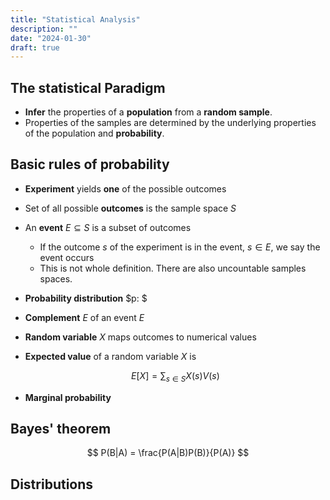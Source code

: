 ```yaml
---
title: "Statistical Analysis"
description: ""
date: "2024-01-30"
draft: true
---
```


## The statistical Paradigm

- **Infer** the properties of a **population** from a **random sample**.
- Properties of the samples are determined by the underlying properties of the population and **probability**.

## Basic rules of probability

- **Experiment** yields **one** of the possible outcomes
- Set of all possible **outcomes** is the sample space $S$
- An **event** $E \subseteq S$ is a subset of outcomes

  - If the outcome $s$ of the experiment is in the event, $s \in E$, we say the event occurs
  - This is not whole definition. There are also uncountable samples spaces.

- **Probability distribution** $p: $

- **Complement** $E$ of an event $E$

- **Random variable** $X$ maps outcomes to numerical values

- **Expected value** of a random variable $X$ is

  $$
  E[X] = \sum_{s \in S}{X(s)V(s)}
  $$

- **Marginal probability**

## Bayes' theorem

$$
P(B|A) = \frac{P(A|B)P(B)}{P(A)}
$$

## Distributions
